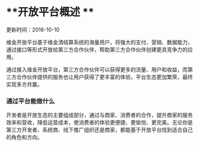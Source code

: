 
#  **开放平台概述  **                       
更新时间：2016-10-10

维金开放平台基于维金清结算系统的海量用户，将强大的支付、营销、数据能力，通过接口等形式开放给第三方合作伙伴，帮助第三方合作伙伴创建更具竞争力的应用。

通过接入维金开放平台，第三方合作伙伴可以获得更多的流量、用户和收益，而第三方合作伙伴提供的服务也让用户获得了更丰富的体验，平台生态更加繁荣，最终实现多方共赢。

 
### **通过平台能做什么**
 
开发者是开放生态的主要组成部分，通过与商家、消费者的合作，提升商家的服务效率和营收，降低运营成本，使消费者的体验更便捷、更愉悦、更完美。无论你是第三方开发者、系统商、线下推广组织还是商家，都能基于开放平台找到适合自己的角色和方向。
